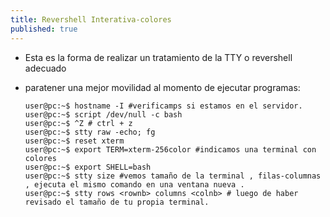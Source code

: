 ```yaml
---
title: Revershell Interativa-colores
published: true
---
```



- Esta es la forma de realizar un tratamiento de la TTY o revershell adecuado
- paratener una mejor movilidad al momento de ejecutar programas:

	```console
	user@pc:~$ hostname -I #verificamps si estamos en el servidor.
	user@pc:~$ script /dev/null -c bash
	user@pc:~$ ^Z # ctrl + z
	user@pc:~$ stty raw -echo; fg
	user@pc:~$ reset xterm
	user@pc:~$ export TERM=xterm-256color #indicamos una terminal con colores
	user@pc:~$ export SHELL=bash
	user@pc:~$ stty size #vemos tamaño de la terminal , filas-columnas , ejecuta el mismo comando en una ventana nueva .
	user@pc:~$ stty rows <rownb> columns <colnb> # luego de haber revisado el tamaño de tu propia terminal.
	```

<span>
<i class="fa fa-copy"></i>
</span>
